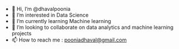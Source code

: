 - 👋 Hi, I’m @dhavalpoonia
- 👀 I’m interested in Data Science
- 🌱 I’m currently learning Machine learning
- 💞️ I’m looking to collaborate on data analytics and machine learning projects
- 📫 How to reach me : pooniadhaval@gmail.com 

<!---
dhavalpoonia/dhavalpoonia is a ✨ special ✨ repository because its `README.md` (this file) appears on your GitHub profile.
You can click the Preview link to take a look at your changes.
--->
